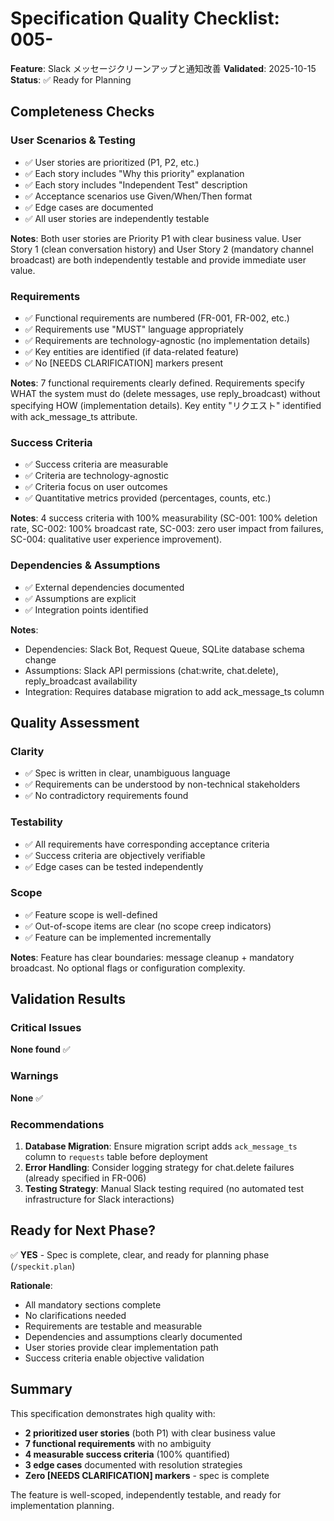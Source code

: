 # Specification Quality Checklist: 005-

**Feature**: Slack メッセージクリーンアップと通知改善
**Validated**: 2025-10-15
**Status**: ✅ Ready for Planning

## Completeness Checks

### User Scenarios & Testing
- ✅ User stories are prioritized (P1, P2, etc.)
- ✅ Each story includes "Why this priority" explanation
- ✅ Each story includes "Independent Test" description
- ✅ Acceptance scenarios use Given/When/Then format
- ✅ Edge cases are documented
- ✅ All user stories are independently testable

**Notes**: Both user stories are Priority P1 with clear business value. User Story 1 (clean conversation history) and User Story 2 (mandatory channel broadcast) are both independently testable and provide immediate user value.

### Requirements
- ✅ Functional requirements are numbered (FR-001, FR-002, etc.)
- ✅ Requirements use "MUST" language appropriately
- ✅ Requirements are technology-agnostic (no implementation details)
- ✅ Key entities are identified (if data-related feature)
- ✅ No [NEEDS CLARIFICATION] markers present

**Notes**: 7 functional requirements clearly defined. Requirements specify WHAT the system must do (delete messages, use reply_broadcast) without specifying HOW (implementation details). Key entity "リクエスト" identified with ack_message_ts attribute.

### Success Criteria
- ✅ Success criteria are measurable
- ✅ Criteria are technology-agnostic
- ✅ Criteria focus on user outcomes
- ✅ Quantitative metrics provided (percentages, counts, etc.)

**Notes**: 4 success criteria with 100% measurability (SC-001: 100% deletion rate, SC-002: 100% broadcast rate, SC-003: zero user impact from failures, SC-004: qualitative user experience improvement).

### Dependencies & Assumptions
- ✅ External dependencies documented
- ✅ Assumptions are explicit
- ✅ Integration points identified

**Notes**:
- Dependencies: Slack Bot, Request Queue, SQLite database schema change
- Assumptions: Slack API permissions (chat:write, chat.delete), reply_broadcast availability
- Integration: Requires database migration to add ack_message_ts column

## Quality Assessment

### Clarity
- ✅ Spec is written in clear, unambiguous language
- ✅ Requirements can be understood by non-technical stakeholders
- ✅ No contradictory requirements found

### Testability
- ✅ All requirements have corresponding acceptance criteria
- ✅ Success criteria are objectively verifiable
- ✅ Edge cases can be tested independently

### Scope
- ✅ Feature scope is well-defined
- ✅ Out-of-scope items are clear (no scope creep indicators)
- ✅ Feature can be implemented incrementally

**Notes**: Feature has clear boundaries: message cleanup + mandatory broadcast. No optional flags or configuration complexity.

## Validation Results

### Critical Issues
**None found** ✅

### Warnings
**None** ✅

### Recommendations
1. **Database Migration**: Ensure migration script adds `ack_message_ts` column to `requests` table before deployment
2. **Error Handling**: Consider logging strategy for chat.delete failures (already specified in FR-006)
3. **Testing Strategy**: Manual Slack testing required (no automated test infrastructure for Slack interactions)

## Ready for Next Phase?

✅ **YES** - Spec is complete, clear, and ready for planning phase (`/speckit.plan`)

**Rationale**:
- All mandatory sections complete
- No clarifications needed
- Requirements are testable and measurable
- Dependencies and assumptions clearly documented
- User stories provide clear implementation path
- Success criteria enable objective validation

## Summary

This specification demonstrates high quality with:
- **2 prioritized user stories** (both P1) with clear business value
- **7 functional requirements** with no ambiguity
- **4 measurable success criteria** (100% quantified)
- **3 edge cases** documented with resolution strategies
- **Zero [NEEDS CLARIFICATION] markers** - spec is complete

The feature is well-scoped, independently testable, and ready for implementation planning.
